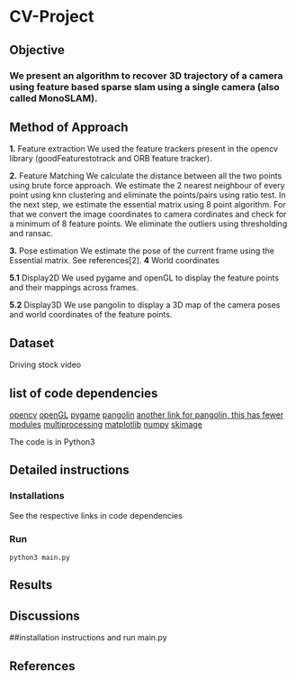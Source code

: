 # CV-Project

## Objective
### We present an algorithm to recover 3D trajectory of a camera using feature based sparse slam using a single camera (also called MonoSLAM).     

##  Method of Approach
**1.** Feature extraction
We used the feature trackers present in the opencv library (goodFeaturestotrack and ORB feature tracker). 

**2.** Feature Matching
We calculate the distance between all the two points using brute force approach. We estimate the 2 nearest neighbour of every point using knn clustering and eliminate the points/pairs using ratio test. In the next step, we estimate the essential matrix using 8 point algorithm. For that we convert the image coordinates to camera cordinates and check for a minimum of 8 feature points. We eliminate the outliers using thresholding and ransac.       

**3.** Pose estimation
We estimate the pose of the current frame using the Essential matrix. See references[2].
**4** World coordinates

**5.1** Display2D 
We used pygame and openGL to display the feature points and their mappings across frames.

**5.2** Display3D
We use pangolin to display a 3D map of the camera poses and world coordinates of the feature points.

## Dataset
Driving stock video

## list of code dependencies
[opencv](https://docs.opencv.org/3.4/d2/de6/tutorial_py_setup_in_ubuntu.html)
[openGL](https://www.wikihow.com/Install-Mesa-(OpenGL)-on-Linux-Mint)
[pygame](https://askubuntu.com/questions/399824/how-to-install-pygame)
[pangolin](https://github.com/uoip/pangolin)
[another link for pangolin, this has fewer modules](https://github.com/stevenlovegrove/Pangolin)
[multiprocessing](https://stackoverflow.com/questions/43752560/install-multiprocessing-python3)
[matplotlib](https://matplotlib.org/faq/installing_faq.html)
[numpy](https://askubuntu.com/questions/868599/how-to-install-scipy-and-numpy-on-ubuntu-16-04)
[skimage](https://scikit-image.org/docs/dev/install.html)

The code is in Python3

## Detailed instructions

### Installations
See the respective links in code dependencies

### Run
```
python3 main.py
```

## Results

## Discussions

##installation instructions and run main.py

## References


